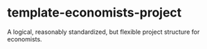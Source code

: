 # template-economists-project
A logical, reasonably standardized, but flexible project structure for economists.
